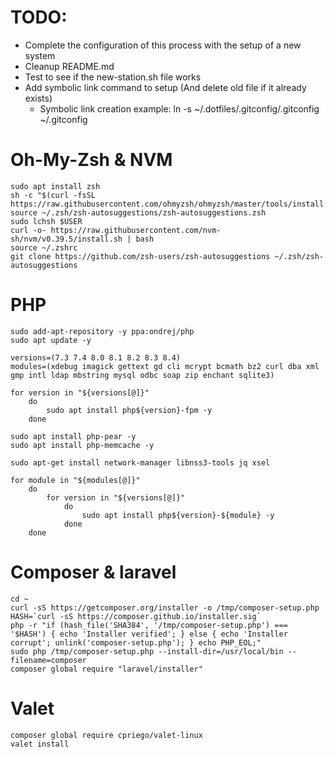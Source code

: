 # TODO:
 - Complete the configuration of this process with the setup of a new system
 - Cleanup README.md
 - Test to see if the new-station.sh file works
 - Add symbolic link command to setup (And delete old file if it already exists)
 	- Symbolic link creation example: ln -s ~/.dotfiles/.gitconfig/.gitconfig ~/.gitconfig

# Oh-My-Zsh & NVM
    sudo apt install zsh
    sh -c "$(curl -fsSL https://raw.githubusercontent.com/ohmyzsh/ohmyzsh/master/tools/install.sh)"
    source ~/.zsh/zsh-autosuggestions/zsh-autosuggestions.zsh
    sudo lchsh $USER
    curl -o- https://raw.githubusercontent.com/nvm-sh/nvm/v0.39.5/install.sh | bash
    source ~/.zshrc
    git clone https://github.com/zsh-users/zsh-autosuggestions ~/.zsh/zsh-autosuggestions

# PHP
    sudo add-apt-repository -y ppa:ondrej/php
    sudo apt update -y

    versions=(7.3 7.4 8.0 8.1 8.2 8.3 8.4)
    modules=(xdebug imagick gettext gd cli mcrypt bcmath bz2 curl dba xml gmp intl ldap mbstring mysql odbc soap zip enchant sqlite3)
    
    for version in "${versions[@]}"
        do
            sudo apt install php${version}-fpm -y
        done

    sudo apt install php-pear -y
    sudo apt install php-memcache -y

    sudo apt-get install network-manager libnss3-tools jq xsel

    for module in "${modules[@]}"
        do
            for version in "${versions[@]}"
                do
                    sudo apt install php${version}-${module} -y
                done
        done

# Composer & laravel
    cd ~
    curl -sS https://getcomposer.org/installer -o /tmp/composer-setup.php
    HASH=`curl -sS https://composer.github.io/installer.sig`
    php -r "if (hash_file('SHA384', '/tmp/composer-setup.php') === '$HASH') { echo 'Installer verified'; } else { echo 'Installer corrupt'; unlink('composer-setup.php'); } echo PHP_EOL;"
    sudo php /tmp/composer-setup.php --install-dir=/usr/local/bin --filename=composer
    composer global require "laravel/installer"

# Valet
    composer global require cpriego/valet-linux
    valet install
